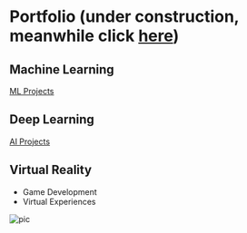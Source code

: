 # Portfolio (under construction, meanwhile click [here](https://pablomartinezpancorbo.wordpress.com/))
## Machine Learning
[ML Projects](https://github.com/PabloMartinezPancorbo/pablomartinezpancorbo.github.io/tree/main/Machine_Learning)
## Deep Learning
[AI Projects](https://github.com/PabloMartinezPancorbo/pablomartinezpancorbo.github.io/tree/PabloMartinezPancorbo-Projects/Files/Deep%20Learning)
## Virtual Reality
* Game Development
* Virtual Experiences

![pic](https://pablomartinezpancorbo.files.wordpress.com/2020/04/me-diamond.png)

<script type="text/javascript" src="//rf.revolvermaps.com/0/0/2.js?i=5zf6es9h3ig&amp;m=0&amp;s=130&amp;c=ff0000&amp;t=1" async="async"></script>
 
<script type="text/javascript" src="//rf.revolvermaps.com/0/0/1.js?i=5zf6es9h3ig&amp;s=220&amp;m=0&amp;v=false&amp;r=false&amp;b=000000&amp;n=false&amp;c=ff0000" async="async"></script>
